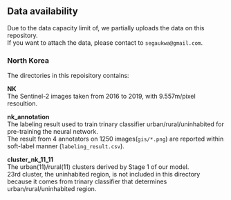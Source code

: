 ## Data availability     

Due to the data capacity limit of, we partially uploads the data on this repository.  
If you want to attach the data, please contact to `segaukwa@gmail.com`.  

### North Korea  

The directories in this repoisitory contains:  

__NK__  
The Sentinel-2 images taken from 2016 to 2019, with 9.557m/pixel resoultion.  

__nk_annotation__  
The labeling result used to train trinary classifier urban/rural/uninhabited for pre-training the neural network.  
The result from 4 annotators on 1250 images(`gis/*.png`) are reported within soft-label manner (`labeling_result.csv`).   

__cluster_nk_11_11__  
The urban(11)/rural(11) clusters derived by Stage 1 of our model.  
23rd cluster, the uninhabited region, is not included in this directory because it comes from trinary classifier that determines urban/rural/uninhabited region.  